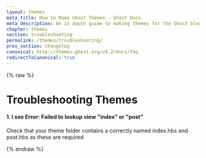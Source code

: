 ```yaml
---
layout: themes
meta_title: How to Make Ghost Themes - Ghost Docs
meta_description: An in depth guide to making themes for the Ghost blogging platform. Everything you need to know to build themes for Ghost.
chapter: themes
section: troubleshooting
permalink: /themes/troubleshooting/
prev_section: changelog
canonical: http://themes.ghost.org/v5.2/docs/faq
redirectToCanonical: true
---
```


{% raw %}

# Troubleshooting Themes

#### 1. I see Error: Failed to lookup view "index" or "post"

Check that your theme folder contains a correctly named index.hbs and post.hbs as these are required

{% endraw %}